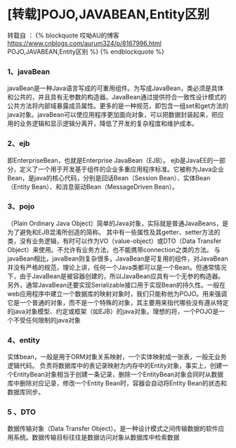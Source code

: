 # [转载]POJO,JAVABEAN,Entity区别


转载自  ：
{% blockquote 哎呦AU的博客 https://www.cnblogs.com/aurum324/p/8167996.html POJO,JAVABEAN,Entity区别 %}
{% endblockquote %}


### 1、javaBean
javaBean是一种Java语言写成的可重用组件。为写成JavaBean，类必须是具体和公共的，并且具有无参数的构造器。JavaBean通过提供符合一致性设计模式的公共方法将内部域暴露成员属性。更多的是一种规范，即包含一组set和get方法的java对象。javaBean可以使应用程序更加面向对象，可以把数据封装起来，把应用的业务逻辑和显示逻辑分离开，降低了开发的复杂程度和维护成本。
### 2、ejb
即EnterpriseBean，也就是Enterprise JavaBean（EJB）。
ejb是JavaEE的一部分，定义了一个用于开发基于组件的企业多重应用程序标准。它被称为Java企业Bean，是java的核心代码，分别是回话Bean（Session Bean）、实体Bean（Entity Bean）、和消息驱动Bean（MessageDriven Bean）。
### 3、pojo
（Plain Ordinary Java Object）简单的Java对象，实际就是普通JavaBeans，是为了避免和EJB混淆所创造的简称。
其中有一些属性及其getter、setter方法的类，没有业务逻辑，有时可以作为VO（value-object）或DTO（Data Transfer Object）来使用。不允许有业务方法，也不能携带connection之类的方法。
与javaBean相比，javaBean则复杂很多，JavaBean是可复用的组件，对JavaBean并没有严格的规范，理论上讲，任何一个Java类都可以是一个Bean。但通常情况下，由于JavaBean是被容器创建的，所以JavaBean应具有一个无参的构造器。另外，通常JavaBean还要实现Serializable接口用于实现Bean的持久性。一般在web应用程序中建立一个数据库的映射对象时，我们只能称他为POJO。用来强调它是一个普通的对象，而不是一个特殊的对象，其主要用来指代哪些没有遵从特定的java对象模型、约定或框架（如EJB）的java对象。理想的将，一个POJO是一个不受任何限制的java对象
### 4、entity
实体bean，一般是用于ORM对象关系映射，一个实体映射成一张表，一般无业务逻辑代码。
负责将数据库中的表记录映射为内存中的Entity对象，事实上，创建一个EntityBean对象相当于创建一条记录，删除一个EntityBean对象会同时从数据库中删除对应记录，修改一个Entity Bean时，容器会自动将Entity Bean的状态和数据库同步。
### 5 、DTO
数据传输对象（Data Transfer Object）。是一种设计模式之间传输数据的软件应用系统。数据传输目标往往是数据访问对象从数据库中检索数据

